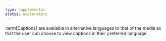 ```yaml
---
type: supplemental
status: exploratory
---
```


:term[Captions] are available in alternative languages to that of the media so that the user can choose to view captions in their preferred language.
